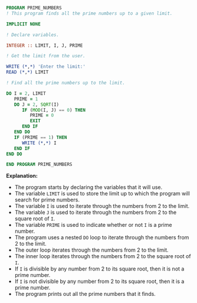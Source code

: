 ```fortran
PROGRAM PRIME_NUMBERS
! This program finds all the prime numbers up to a given limit.

IMPLICIT NONE

! Declare variables.

INTEGER :: LIMIT, I, J, PRIME

! Get the limit from the user.

WRITE (*,*) 'Enter the limit:'
READ (*,*) LIMIT

! Find all the prime numbers up to the limit.

DO I = 2, LIMIT
   PRIME = 1
   DO J = 2, SQRT(I)
      IF (MOD(I, J) == 0) THEN
         PRIME = 0
         EXIT
      END IF
   END DO
   IF (PRIME == 1) THEN
      WRITE (*,*) I
   END IF
END DO

END PROGRAM PRIME_NUMBERS
```

**Explanation:**

* The program starts by declaring the variables that it will use.
* The variable `LIMIT` is used to store the limit up to which the program will search for prime numbers.
* The variable `I` is used to iterate through the numbers from 2 to the limit.
* The variable `J` is used to iterate through the numbers from 2 to the square root of `I`.
* The variable `PRIME` is used to indicate whether or not `I` is a prime number.
* The program uses a nested `DO` loop to iterate through the numbers from 2 to the limit.
* The outer loop iterates through the numbers from 2 to the limit.
* The inner loop iterates through the numbers from 2 to the square root of `I`.
* If `I` is divisible by any number from 2 to its square root, then it is not a prime number.
* If `I` is not divisible by any number from 2 to its square root, then it is a prime number.
* The program prints out all the prime numbers that it finds.